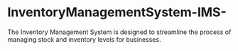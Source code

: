 # InventoryManagementSystem-IMS-
The Inventory Management System is designed to streamline the process of managing stock and inventory levels for businesses.
